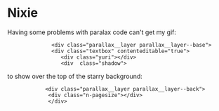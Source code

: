 # Nixie


Having some problems with paralax code can't get my gif:

                  <div class="parallax__layer parallax__layer--base">
                  <div class="textbox" contenteditable="true">
                     <div class="yuri"></div>
                     <div  class="shadow">
          
          
to show over the top of the starry background:

                <div class="parallax__layer parallax__layer--back">
                 <div class="n-pagesize"></div>
                 </div>
